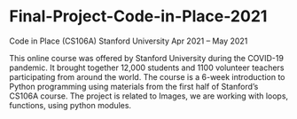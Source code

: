 # Final-Project-Code-in-Place-2021

Code in Place (CS106A)
Stanford University
Apr 2021 – May 2021 

This online course was offered by Stanford University during the COVID-19 pandemic. 
It brought together 12,000 students and 1100 volunteer teachers participating from around the world. The course is a 6-week introduction to Python programming using materials from the first half of Stanford’s CS106A course.
The project is related to Images, 
we are working with loops, functions, using python modules.

